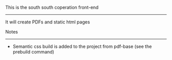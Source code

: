 This is the south south coperation front-end

_______________________________________________


It will create PDFs and static html pages


Notes

----------


- Semantic css build is added to the project from pdf-base (see the prebuild command)